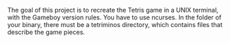 The goal of this project is to recreate the Tetris game in a UNIX terminal, with the Gameboy version rules.
You have to use ncurses.
In the folder of your binary, there must be a tetriminos directory, which contains files that describe the game pieces.
